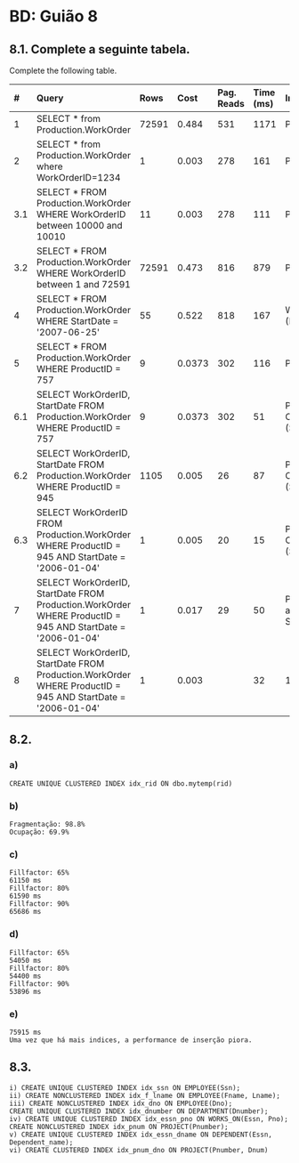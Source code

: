 # BD: Guião 8


## ​8.1. Complete a seguinte tabela.
Complete the following table.

| #    | Query                                                                                                      | Rows  | Cost  | Pag. Reads | Time (ms) | Index used | Index Op.            | Discussion |
| :--- | :--------------------------------------------------------------------------------------------------------- | :---- | :---- | :--------- | :-------- | :--------- | :------------------- | :--------- |
| 1    | SELECT * from Production.WorkOrder                                                                         | 72591 | 0.484 | 531        | 1171      |PK          | Clustered Index Scan |            |
| 2    | SELECT * from Production.WorkOrder where WorkOrderID=1234                                                  |1       |0.003       |278            |161           |PK            |Clustered Index Seek                      |            |
| 3.1  | SELECT * FROM Production.WorkOrder WHERE WorkOrderID between 10000 and 10010                               |11       |0.003       |278            |111           |PK            |Clustered Index Seek                      |            |
| 3.2  | SELECT * FROM Production.WorkOrder WHERE WorkOrderID between 1 and 72591                                   |72591       |0.473       |816            |879           |PK            |Clustered Index Seek                      |            |
| 4    | SELECT * FROM Production.WorkOrder WHERE StartDate = '2007-06-25'                                          |   55    |    0.522   |    818       | 167         |    WorkOrderID (PK)        |    Clustered Index Scan                  |            |
| 5    | SELECT * FROM Production.WorkOrder WHERE ProductID = 757                                                   |   9    |    0.0373   |     302       |   116        |    ProductID        |    Non Clustered Index Seek                  |            |
| 6.1  | SELECT WorkOrderID, StartDate FROM Production.WorkOrder WHERE ProductID = 757                              |   9    |    0.0373   |     302       |    51       |    ProductID Covered (StartDate)        |      Non Clustered Index Seek                |            |
| 6.2  | SELECT WorkOrderID, StartDate FROM Production.WorkOrder WHERE ProductID = 945                              |    1105   |   0.005    |     26       |   87        |      ProductID Covered (StartDate)      |        Non Clustered Index Seek              |            |
| 6.3  | SELECT WorkOrderID FROM Production.WorkOrder WHERE ProductID = 945 AND StartDate = '2006-01-04'            |  1     |  0.005     |  20          |     15     |     ProductID Covered (StartDate)       |      Non Clustered Index Seek                |            |
| 7    | SELECT WorkOrderID, StartDate FROM Production.WorkOrder WHERE ProductID = 945 AND StartDate = '2006-01-04' |   1    |   0.017   |   29         |   50        |    ProductID and StartDate        |      Non Clustered Index Seek 2x                |            |
| 8    | SELECT WorkOrderID, StartDate FROM Production.WorkOrder WHERE ProductID = 945 AND StartDate = '2006-01-04' |     1  |    0.003   |            |      32     |        12    |             Composite (ProductID, StartDate)         |    Non Clustered Index Seek        |

## ​8.2.

### a)

```
CREATE UNIQUE CLUSTERED INDEX idx_rid ON dbo.mytemp(rid)
```

### b)

```
Fragmentação: 98.8%
Ocupação: 69.9%
```

### c)

```
Fillfactor: 65%
61150 ms
Fillfactor: 80%
61590 ms
Fillfactor: 90%
65686 ms
```

### d)

```
Fillfactor: 65%
54050 ms
Fillfactor: 80%
54400 ms
Fillfactor: 90%
53896 ms
```

### e)

```
75915 ms
Uma vez que há mais indices, a performance de inserção piora.
```

## ​8.3.

```
i) CREATE UNIQUE CLUSTERED INDEX idx_ssn ON EMPLOYEE(Ssn);
ii) CREATE NONCLUSTERED INDEX idx_f_lname ON EMPLOYEE(Fname, Lname);
iii) CREATE NONCLUSTERED INDEX idx_dno ON EMPLOYEE(Dno);
CREATE UNIQUE CLUSTERED INDEX idx_dnumber ON DEPARTMENT(Dnumber);
iv) CREATE UNIQUE CLUSTERED INDEX idx_essn_pno ON WORKS_ON(Essn, Pno);
CREATE NONCLUSTERED INDEX idx_pnum ON PROJECT(Pnumber);
v) CREATE UNIQUE CLUSTERED INDEX idx_essn_dname ON DEPENDENT(Essn, Dependent_name);
vi) CREATE CLUSTERED INDEX idx_pnum_dno ON PROJECT(Pnumber, Dnum)
```